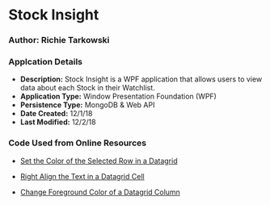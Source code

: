 ﻿# Stock Insight

### Author: Richie Tarkowski

### Applcation Details

* **Description:** Stock Insight is a WPF application that allows users to view data about each Stock in their Watchlist.
* **Application Type:** Window Presentation Foundation (WPF)
* **Persistence Type:** MongoDB & Web API
* **Date Created:** 12/1/18
* **Last Modified:** 12/2/18

### Code Used from Online Resources

* [Set the Color of the Selected Row in a Datagrid](https://stackoverflow.com/questions/1223280/how-can-i-set-the-color-of-a-selected-row-in-datagrid)

* [Right Align the Text in a Datagrid Cell](https://stackoverflow.com/questions/7800367/how-to-get-a-wpf-datagrid-cell-to-right-align-without-making-the-selectable-area)

* [Change Foreground Color of a Datagrid Column](https://stackoverflow.com/questions/42250358/wpf-text-foreground-color-of-whole-column-in-datagrid)
